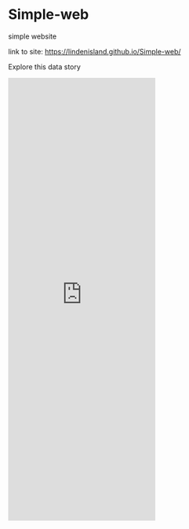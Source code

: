 # Simple-web
simple website


link to site: https://lindenisland.github.io/Simple-web/

Explore this data story

<iframe src="https://public.tableau.com/profile/yun7336#!/vizhome/SOL2018-19/Dashboard1? width="1290" height="900" scrolling="yes" class="iframe-class" frameborder="0"></iframe>
